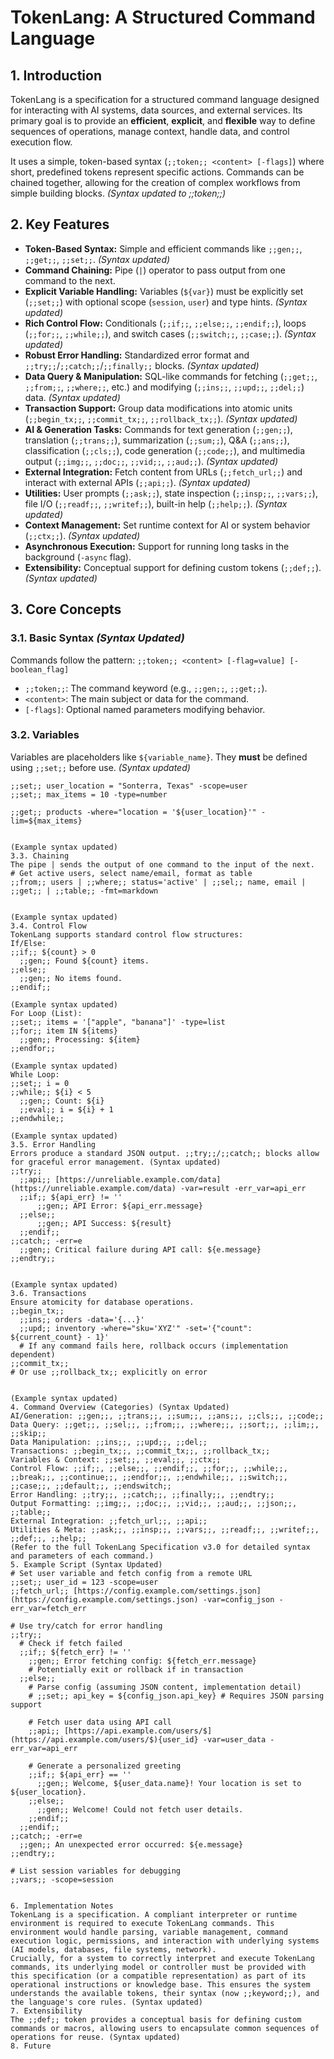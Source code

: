 # TokenLang: A Structured Command Language

## 1. Introduction

TokenLang is a specification for a structured command language designed for interacting with AI systems, data sources, and external services. Its primary goal is to provide an **efficient**, **explicit**, and **flexible** way to define sequences of operations, manage context, handle data, and control execution flow.

It uses a simple, token-based syntax (`;;token;; <content> [-flags]`) where short, predefined tokens represent specific actions. Commands can be chained together, allowing for the creation of complex workflows from simple building blocks. *(Syntax updated to ;;token;;)*

## 2. Key Features

* **Token-Based Syntax:** Simple and efficient commands like `;;gen;;`, `;;get;;`, `;;set;;`. *(Syntax updated)*
* **Command Chaining:** Pipe (`|`) operator to pass output from one command to the next.
* **Explicit Variable Handling:** Variables (`${var}`) must be explicitly set (`;;set;;`) with optional scope (`session`, `user`) and type hints. *(Syntax updated)*
* **Rich Control Flow:** Conditionals (`;;if;;`, `;;else;;`, `;;endif;;`), loops (`;;for;;`, `;;while;;`), and switch cases (`;;switch;;`, `;;case;;`). *(Syntax updated)*
* **Robust Error Handling:** Standardized error format and `;;try;;`/`;;catch;;`/`;;finally;;` blocks. *(Syntax updated)*
* **Data Query & Manipulation:** SQL-like commands for fetching (`;;get;;`, `;;from;;`, `;;where;;`, etc.) and modifying (`;;ins;;`, `;;upd;;`, `;;del;;`) data. *(Syntax updated)*
* **Transaction Support:** Group data modifications into atomic units (`;;begin_tx;;`, `;;commit_tx;;`, `;;rollback_tx;;`). *(Syntax updated)*
* **AI & Generation Tasks:** Commands for text generation (`;;gen;;`), translation (`;;trans;;`), summarization (`;;sum;;`), Q&A (`;;ans;;`), classification (`;;cls;;`), code generation (`;;code;;`), and multimedia output (`;;img;;`, `;;doc;;`, `;;vid;;`, `;;aud;;`). *(Syntax updated)*
* **External Integration:** Fetch content from URLs (`;;fetch_url;;`) and interact with external APIs (`;;api;;`). *(Syntax updated)*
* **Utilities:** User prompts (`;;ask;;`), state inspection (`;;insp;;`, `;;vars;;`), file I/O (`;;readf;;`, `;;writef;;`), built-in help (`;;help;;`). *(Syntax updated)*
* **Context Management:** Set runtime context for AI or system behavior (`;;ctx;;`). *(Syntax updated)*
* **Asynchronous Execution:** Support for running long tasks in the background (`-async` flag).
* **Extensibility:** Conceptual support for defining custom tokens (`;;def;;`). *(Syntax updated)*

## 3. Core Concepts

### 3.1. Basic Syntax *(Syntax Updated)*

Commands follow the pattern: `;;token;; <content> [-flag=value] [-boolean_flag]`

* `;;token;;`: The command keyword (e.g., `;;gen;;`, `;;get;;`).
* `<content>`: The main subject or data for the command.
* `[-flags]`: Optional named parameters modifying behavior.

### 3.2. Variables

Variables are placeholders like `${variable_name}`. They **must** be defined using `;;set;;` before use. *(Syntax updated)*

```tokenlang
;;set;; user_location = "Sonterra, Texas" -scope=user
;;set;; max_items = 10 -type=number

;;get;; products -where="location = '${user_location}'" -lim=${max_items}


(Example syntax updated)
3.3. Chaining
The pipe | sends the output of one command to the input of the next.
# Get active users, select name/email, format as table
;;from;; users | ;;where;; status='active' | ;;sel;; name, email | ;;get;; | ;;table;; -fmt=markdown


(Example syntax updated)
3.4. Control Flow
TokenLang supports standard control flow structures:
If/Else:
;;if;; ${count} > 0
  ;;gen;; Found ${count} items.
;;else;;
  ;;gen;; No items found.
;;endif;;

(Example syntax updated)
For Loop (List):
;;set;; items = '["apple", "banana"]' -type=list
;;for;; item IN ${items}
  ;;gen;; Processing: ${item}
;;endfor;;

(Example syntax updated)
While Loop:
;;set;; i = 0
;;while;; ${i} < 5
  ;;gen;; Count: ${i}
  ;;eval;; i = ${i} + 1
;;endwhile;;

(Example syntax updated)
3.5. Error Handling
Errors produce a standard JSON output. ;;try;;/;;catch;; blocks allow for graceful error management. (Syntax updated)
;;try;;
  ;;api;; [https://unreliable.example.com/data](https://unreliable.example.com/data) -var=result -err_var=api_err
  ;;if;; ${api_err} != ''
      ;;gen;; API Error: ${api_err.message}
  ;;else;;
      ;;gen;; API Success: ${result}
  ;;endif;;
;;catch;; -err=e
  ;;gen;; Critical failure during API call: ${e.message}
;;endtry;;


(Example syntax updated)
3.6. Transactions
Ensure atomicity for database operations.
;;begin_tx;;
  ;;ins;; orders -data='{...}'
  ;;upd;; inventory -where="sku='XYZ'" -set='{"count": ${current_count} - 1}'
  # If any command fails here, rollback occurs (implementation dependent)
;;commit_tx;;
# Or use ;;rollback_tx;; explicitly on error


(Example syntax updated)
4. Command Overview (Categories) (Syntax Updated)
AI/Generation: ;;gen;;, ;;trans;;, ;;sum;;, ;;ans;;, ;;cls;;, ;;code;;
Data Query: ;;get;;, ;;sel;;, ;;from;;, ;;where;;, ;;sort;;, ;;lim;;, ;;skip;;
Data Manipulation: ;;ins;;, ;;upd;;, ;;del;;
Transactions: ;;begin_tx;;, ;;commit_tx;;, ;;rollback_tx;;
Variables & Context: ;;set;;, ;;eval;;, ;;ctx;;
Control Flow: ;;if;;, ;;else;;, ;;endif;;, ;;for;;, ;;while;;, ;;break;;, ;;continue;;, ;;endfor;;, ;;endwhile;;, ;;switch;;, ;;case;;, ;;default;;, ;;endswitch;;
Error Handling: ;;try;;, ;;catch;;, ;;finally;;, ;;endtry;;
Output Formatting: ;;img;;, ;;doc;;, ;;vid;;, ;;aud;;, ;;json;;, ;;table;;
External Integration: ;;fetch_url;;, ;;api;;
Utilities & Meta: ;;ask;;, ;;insp;;, ;;vars;;, ;;readf;;, ;;writef;;, ;;def;;, ;;help;;
(Refer to the full TokenLang Specification v3.0 for detailed syntax and parameters of each command.)
5. Example Script (Syntax Updated)
# Set user variable and fetch config from a remote URL
;;set;; user_id = 123 -scope=user
;;fetch_url;; [https://config.example.com/settings.json](https://config.example.com/settings.json) -var=config_json -err_var=fetch_err

# Use try/catch for error handling
;;try;;
  # Check if fetch failed
  ;;if;; ${fetch_err} != ''
    ;;gen;; Error fetching config: ${fetch_err.message}
    # Potentially exit or rollback if in transaction
  ;;else;;
    # Parse config (assuming JSON content, implementation detail)
    # ;;set;; api_key = ${config_json.api_key} # Requires JSON parsing support

    # Fetch user data using API call
    ;;api;; [https://api.example.com/users/$](https://api.example.com/users/$){user_id} -var=user_data -err_var=api_err

    # Generate a personalized greeting
    ;;if;; ${api_err} == ''
      ;;gen;; Welcome, ${user_data.name}! Your location is set to ${user_location}.
    ;;else;;
      ;;gen;; Welcome! Could not fetch user details.
    ;;endif;;
  ;;endif;;
;;catch;; -err=e
  ;;gen;; An unexpected error occurred: ${e.message}
;;endtry;;

# List session variables for debugging
;;vars;; -scope=session


6. Implementation Notes
TokenLang is a specification. A compliant interpreter or runtime environment is required to execute TokenLang commands. This environment would handle parsing, variable management, command execution logic, permissions, and interaction with underlying systems (AI models, databases, file systems, network).
Crucially, for a system to correctly interpret and execute TokenLang commands, its underlying model or controller must be provided with this specification (or a compatible representation) as part of its operational instructions or knowledge base. This ensures the system understands the available tokens, their syntax (now ;;keyword;;), and the language's core rules. (Syntax updated)
7. Extensibility
The ;;def;; token provides a conceptual basis for defining custom commands or macros, allowing users to encapsulate common sequences of operations for reuse. (Syntax updated)
8. Future
